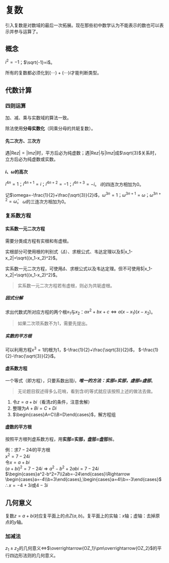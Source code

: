 # 复数
引入复数是对数域的最后一次拓展。现在那些初中数学认为不能表示的数也可以表示并参与运算了。

## 概念
$i^2=-1$；$\sqrt{-1}=i$。

所有的复数都必须化到$(\dotsm)+(\dotsm)i$才能判断类型。

## 代数计算

### 四则运算
加、减、乘与实数域的算法一致。

除法使用**分母实数化**（同乘分母的共轭复数）。

#### 先二次方、三次方
遇$|\text{Re}z|=|\text{Im}z|$时，平方后必为纯虚数；遇$|\text{Re}z|$与$|\text{Im}z|$成$\sqrt{3}$关系时，
立方后必为纯虚数或实数。

#### $i$、$\omega$的高次
$i^{4n}=1$；$i^{4n+1}=i$；$i^{4n+2}=-1$；$i^{4n+3}=-i$。
$i$的四连次方相加为0。

记$\omega=-\frac{1}{2}+\frac{\sqrt{3}}{2}i$，$\omega^{3n}=1$；$\omega^{3n+1}=\omega$；$\omega^{3n+2}=\bar{\omega}$。
$\omega$的三连次方相加为0。

### 复系数方程

#### 实系数一元二次方程
需要分类成方程有实根和有虚根。

实根部分可使用根的判别式（$\Delta$）、求根公式、韦达定理以及$|x_1-x_2|=\sqrt{(x_1-x_2)^2}$。

实系数一元二次方程，可使用$\Delta$、求根公式以及韦达定理。但不可使用$|x_1-x_2|=\sqrt{(x_1-x_2)^2}$。
> 实系数一元二次方程若有虚根，则必为共轭虚根。

##### 因式分解
求出代数式所对应方程的两个根$x_1$与$x_2$：$ax^2+bx+c\Leftrightarrow a(x-x_1)(x-x_2)$。
> 如果二次项系数不为1，需要先提出。

##### 实数的平方根
可以利用方程$x^3=1$的根为$1$，$-\frac{1}{2}+\frac{\sqrt{3}}{2}i$， $-\frac{1}{2}-\frac{\sqrt{3}}{2}i$。

#### 虚系数方程
一个等式（即方程），只要系数出现$i$，***唯一的方法：实部=实部，虚部=虚部***。
> 无论题目叙述得多么花哨，看到含$i$的等式就应该按照上述的做法去做。

1. 令$z=a+bi$（看清$z$的条件，注意舍解）
2. 整理为$A+Bi=C+Di$
3. $\begin{cases}A=C\\B=D\end{cases}$，解方程组

#### 虚数的平方根
按照平方根列虚系数方程，用**实部=实部，虚部=虚部**解。

例：求$7-24i$的平方根 \
$x^2=7-24i$ \
令$x=a+bi$ \
$(a+bi)^2=7-24i\Rightarrow a^2-b^2+2abi=7-24i$ \
$\begin{cases}a^2-b^2=7\\2ab=-24\end{cases}\Rightarrow
\begin{cases}a=-4\\b=3\end{cases},\begin{cases}a=4\\b=-3\end{cases}$ \
$\therefore x=-4+3i\text{或}4-3i$

## 几何意义
复数$z=a+bi$对应复平面上的点$Z(a, b)$。复平面上的实轴：$x$轴；虚轴：去掉原点的$y$轴。

### 加减法
$z_1\pm z_2$的几何意义$\Leftrightarrow$$\overrightarrow{OZ_1}\pm\overrightarrow{OZ_2}$的平行四边形法则的几何意义。